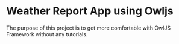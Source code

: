 # Weather Report App using Owljs
The purpose of this project is to get more comfortable with OwlJS Framework without any tutorials.

